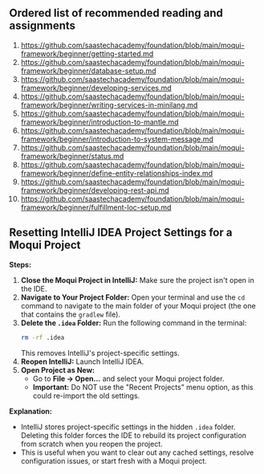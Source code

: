 ## Ordered list of recommended reading and assignments

1. https://github.com/saastechacademy/foundation/blob/main/moqui-framework/beginner/getting-started.md
2. https://github.com/saastechacademy/foundation/blob/main/moqui-framework/beginner/database-setup.md
3. https://github.com/saastechacademy/foundation/blob/main/moqui-framework/beginner/developing-services.md
4. https://github.com/saastechacademy/foundation/blob/main/moqui-framework/beginner/writing-services-in-minilang.md
5. https://github.com/saastechacademy/foundation/blob/main/moqui-framework/beginner/introduction-to-mantle.md
6. https://github.com/saastechacademy/foundation/blob/main/moqui-framework/beginner/introduction-to-system-message.md
7. https://github.com/saastechacademy/foundation/blob/main/moqui-framework/beginner/status.md
8. https://github.com/saastechacademy/foundation/blob/main/moqui-framework/beginner/define-entity-relationships-index.md
9. https://github.com/saastechacademy/foundation/blob/main/moqui-framework/beginner/developing-rest-api.md
10. https://github.com/saastechacademy/foundation/blob/main/moqui-framework/beginner/fulfillment-loc-setup.md


## Resetting IntelliJ IDEA Project Settings for a Moqui Project

**Steps:**

1. **Close the Moqui Project in IntelliJ:**  Make sure the project isn't open in the IDE.
2. **Navigate to Your Project Folder:**  Open your terminal and use the `cd` command to navigate to the main folder of your Moqui project (the one that contains the `gradlew` file).
3. **Delete the `.idea` Folder:** Run the following command in the terminal:
    ```bash
    rm -rf .idea
    ```
    This removes IntelliJ's project-specific settings.
4. **Reopen IntelliJ:**  Launch IntelliJ IDEA.
5. **Open Project as New:**
    * Go to **File -> Open...** and select your Moqui project folder.
    * **Important:** Do NOT use the "Recent Projects" menu option, as this could re-import the old settings.

**Explanation:**

* IntelliJ stores project-specific settings in the hidden `.idea` folder.  Deleting this folder forces the IDE to rebuild its project configuration from scratch when you reopen the project.
* This is useful when you want to clear out any cached settings, resolve configuration issues, or start fresh with a Moqui project. 
